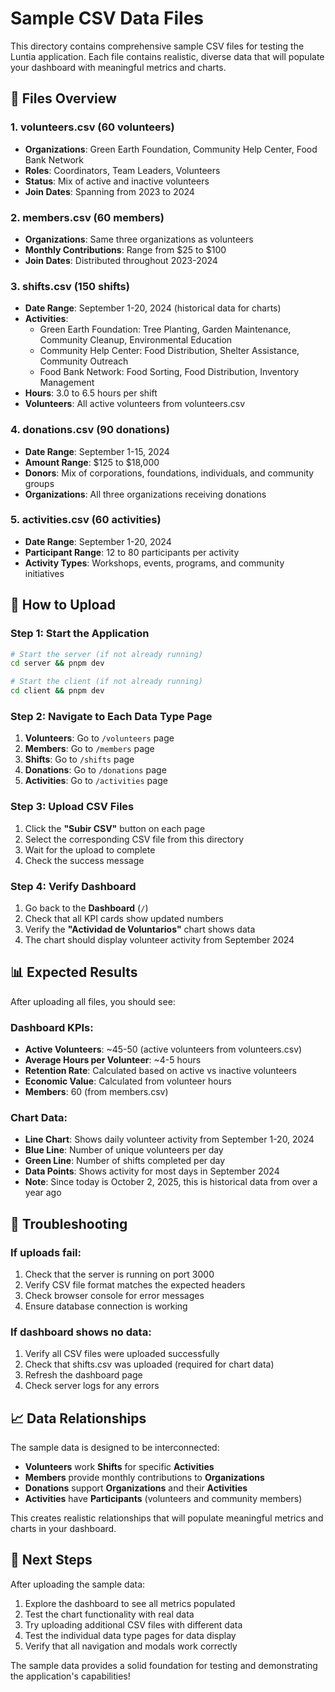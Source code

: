 # Sample CSV Data Files

This directory contains comprehensive sample CSV files for testing the Luntia application. Each file contains realistic, diverse data that will populate your dashboard with meaningful metrics and charts.

## 📁 Files Overview

### 1. **volunteers.csv** (60 volunteers)
- **Organizations**: Green Earth Foundation, Community Help Center, Food Bank Network
- **Roles**: Coordinators, Team Leaders, Volunteers
- **Status**: Mix of active and inactive volunteers
- **Join Dates**: Spanning from 2023 to 2024

### 2. **members.csv** (60 members)
- **Organizations**: Same three organizations as volunteers
- **Monthly Contributions**: Range from $25 to $100
- **Join Dates**: Distributed throughout 2023-2024

### 3. **shifts.csv** (150 shifts)
- **Date Range**: September 1-20, 2024 (historical data for charts)
- **Activities**: 
  - Green Earth Foundation: Tree Planting, Garden Maintenance, Community Cleanup, Environmental Education
  - Community Help Center: Food Distribution, Shelter Assistance, Community Outreach
  - Food Bank Network: Food Sorting, Food Distribution, Inventory Management
- **Hours**: 3.0 to 6.5 hours per shift
- **Volunteers**: All active volunteers from volunteers.csv

### 4. **donations.csv** (90 donations)
- **Date Range**: September 1-15, 2024
- **Amount Range**: $125 to $18,000
- **Donors**: Mix of corporations, foundations, individuals, and community groups
- **Organizations**: All three organizations receiving donations

### 5. **activities.csv** (60 activities)
- **Date Range**: September 1-20, 2024
- **Participant Range**: 12 to 80 participants per activity
- **Activity Types**: Workshops, events, programs, and community initiatives

## 🚀 How to Upload

### Step 1: Start the Application
```bash
# Start the server (if not already running)
cd server && pnpm dev

# Start the client (if not already running)
cd client && pnpm dev
```

### Step 2: Navigate to Each Data Type Page
1. **Volunteers**: Go to `/volunteers` page
2. **Members**: Go to `/members` page  
3. **Shifts**: Go to `/shifts` page
4. **Donations**: Go to `/donations` page
5. **Activities**: Go to `/activities` page

### Step 3: Upload CSV Files
1. Click the **"Subir CSV"** button on each page
2. Select the corresponding CSV file from this directory
3. Wait for the upload to complete
4. Check the success message

### Step 4: Verify Dashboard
1. Go back to the **Dashboard** (`/`)
2. Check that all KPI cards show updated numbers
3. Verify the **"Actividad de Voluntarios"** chart shows data
4. The chart should display volunteer activity from September 2024

## 📊 Expected Results

After uploading all files, you should see:

### Dashboard KPIs:
- **Active Volunteers**: ~45-50 (active volunteers from volunteers.csv)
- **Average Hours per Volunteer**: ~4-5 hours
- **Retention Rate**: Calculated based on active vs inactive volunteers
- **Economic Value**: Calculated from volunteer hours
- **Members**: 60 (from members.csv)

### Chart Data:
- **Line Chart**: Shows daily volunteer activity from September 1-20, 2024
- **Blue Line**: Number of unique volunteers per day
- **Green Line**: Number of shifts completed per day
- **Data Points**: Shows activity for most days in September 2024
- **Note**: Since today is October 2, 2025, this is historical data from over a year ago

## 🔧 Troubleshooting

### If uploads fail:
1. Check that the server is running on port 3000
2. Verify CSV file format matches the expected headers
3. Check browser console for error messages
4. Ensure database connection is working

### If dashboard shows no data:
1. Verify all CSV files were uploaded successfully
2. Check that shifts.csv was uploaded (required for chart data)
3. Refresh the dashboard page
4. Check server logs for any errors

## 📈 Data Relationships

The sample data is designed to be interconnected:
- **Volunteers** work **Shifts** for specific **Activities**
- **Members** provide monthly contributions to **Organizations**
- **Donations** support **Organizations** and their **Activities**
- **Activities** have **Participants** (volunteers and community members)

This creates realistic relationships that will populate meaningful metrics and charts in your dashboard.

## 🎯 Next Steps

After uploading the sample data:
1. Explore the dashboard to see all metrics populated
2. Test the chart functionality with real data
3. Try uploading additional CSV files with different data
4. Test the individual data type pages for data display
5. Verify that all navigation and modals work correctly

The sample data provides a solid foundation for testing and demonstrating the application's capabilities!

